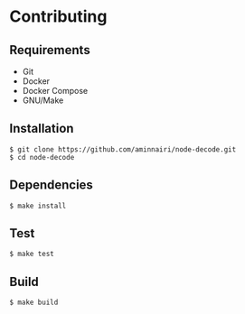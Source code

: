 # Contributing

## Requirements

- Git
- Docker
- Docker Compose
- GNU/Make

## Installation

```console
$ git clone https://github.com/aminnairi/node-decode.git
$ cd node-decode
```

## Dependencies

```console
$ make install
```

## Test

```console
$ make test
```

## Build

```console
$ make build
```
